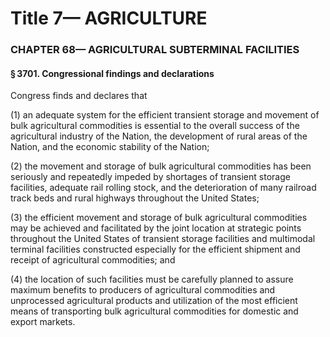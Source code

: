
# Title 7— AGRICULTURE
### CHAPTER 68— AGRICULTURAL SUBTERMINAL FACILITIES
#### § 3701. Congressional findings and declarations

Congress finds and declares that

(1) an adequate system for the efficient transient storage and movement of bulk agricultural commodities is essential to the overall success of the agricultural industry of the Nation, the development of rural areas of the Nation, and the economic stability of the Nation;

(2) the movement and storage of bulk agricultural commodities has been seriously and repeatedly impeded by shortages of transient storage facilities, adequate rail rolling stock, and the deterioration of many railroad track beds and rural highways throughout the United States;

(3) the efficient movement and storage of bulk agricultural commodities may be achieved and facilitated by the joint location at strategic points throughout the United States of transient storage facilities and multimodal terminal facilities constructed especially for the efficient shipment and receipt of agricultural commodities; and

(4) the location of such facilities must be carefully planned to assure maximum benefits to producers of agricultural commodities and unprocessed agricultural products and utilization of the most efficient means of transporting bulk agricultural commodities for domestic and export markets.

